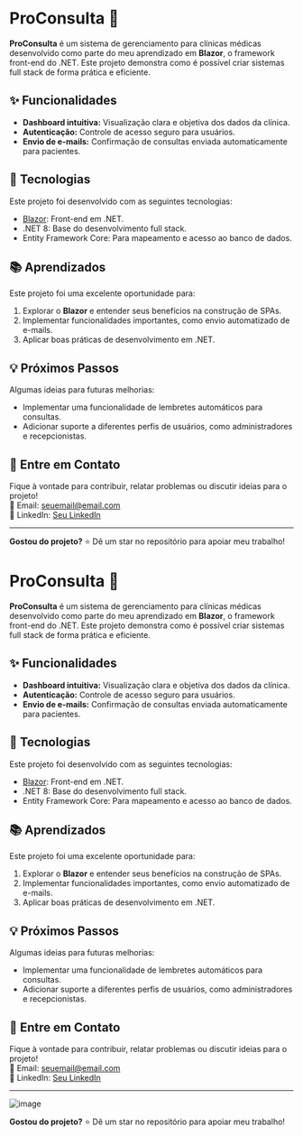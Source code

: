 # ProConsulta 🏥  

**ProConsulta** é um sistema de gerenciamento para clínicas médicas desenvolvido como parte do meu aprendizado em **Blazor**, o framework front-end do .NET. Este projeto demonstra como é possível criar sistemas full stack de forma prática e eficiente.  

## ✨ Funcionalidades  

- **Dashboard intuitiva:** Visualização clara e objetiva dos dados da clínica.  
- **Autenticação:** Controle de acesso seguro para usuários.  
- **Envio de e-mails:** Confirmação de consultas enviada automaticamente para pacientes.  

## 🚀 Tecnologias  

Este projeto foi desenvolvido com as seguintes tecnologias:  
- [Blazor](https://dotnet.microsoft.com/en-us/apps/aspnet/web-apps/blazor): Front-end em .NET.  
- .NET 8: Base do desenvolvimento full stack.  
- Entity Framework Core: Para mapeamento e acesso ao banco de dados.  

## 📚 Aprendizados  

Este projeto foi uma excelente oportunidade para:  
1. Explorar o **Blazor** e entender seus benefícios na construção de SPAs.  
2. Implementar funcionalidades importantes, como envio automatizado de e-mails.  
3. Aplicar boas práticas de desenvolvimento em .NET.  

## 💡 Próximos Passos  

Algumas ideias para futuras melhorias:  
- Implementar uma funcionalidade de lembretes automáticos para consultas.  
- Adicionar suporte a diferentes perfis de usuários, como administradores e recepcionistas.  

## 📩 Entre em Contato  

Fique à vontade para contribuir, relatar problemas ou discutir ideias para o projeto!  
📧 Email: [seuemail@email.com](mailto:seuemail@email.com)  
📎 LinkedIn: [Seu LinkedIn](https://linkedin.com/in/seu-usuario)  

---  

**Gostou do projeto?** ⭐ Dê um star no repositório para apoiar meu trabalho!  

# ProConsulta 🏥  

**ProConsulta** é um sistema de gerenciamento para clínicas médicas desenvolvido como parte do meu aprendizado em **Blazor**, o framework front-end do .NET. Este projeto demonstra como é possível criar sistemas full stack de forma prática e eficiente.  

## ✨ Funcionalidades  

- **Dashboard intuitiva:** Visualização clara e objetiva dos dados da clínica.  
- **Autenticação:** Controle de acesso seguro para usuários.  
- **Envio de e-mails:** Confirmação de consultas enviada automaticamente para pacientes.  

## 🚀 Tecnologias  

Este projeto foi desenvolvido com as seguintes tecnologias:  
- [Blazor](https://dotnet.microsoft.com/en-us/apps/aspnet/web-apps/blazor): Front-end em .NET.  
- .NET 8: Base do desenvolvimento full stack.  
- Entity Framework Core: Para mapeamento e acesso ao banco de dados.  

## 📚 Aprendizados  

Este projeto foi uma excelente oportunidade para:  
1. Explorar o **Blazor** e entender seus benefícios na construção de SPAs.  
2. Implementar funcionalidades importantes, como envio automatizado de e-mails.  
3. Aplicar boas práticas de desenvolvimento em .NET.  

## 💡 Próximos Passos  

Algumas ideias para futuras melhorias:  
- Implementar uma funcionalidade de lembretes automáticos para consultas.  
- Adicionar suporte a diferentes perfis de usuários, como administradores e recepcionistas.  

## 📩 Entre em Contato  

Fique à vontade para contribuir, relatar problemas ou discutir ideias para o projeto!  
📧 Email: [seuemail@email.com](mailto:seuemail@email.com)  
📎 LinkedIn: [Seu LinkedIn](https://linkedin.com/in/seu-usuario)  

---  
![image](https://github.com/user-attachments/assets/0e165e84-020d-4679-9191-4878e3b7b5a9)

**Gostou do projeto?** ⭐ Dê um star no repositório para apoiar meu trabalho!  

